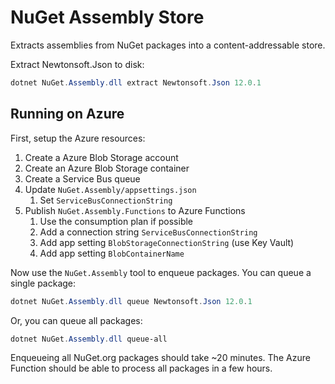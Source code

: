 # NuGet Assembly Store

Extracts assemblies from NuGet packages into a content-addressable store.

Extract Newtonsoft.Json to disk:

```ps1
dotnet NuGet.Assembly.dll extract Newtonsoft.Json 12.0.1
```

## Running on Azure

First, setup the Azure resources:

1. Create a Azure Blob Storage account
1. Create an Azure Blob Storage container
1. Create a Service Bus queue
1. Update `NuGet.Assembly/appsettings.json`
    1. Set `ServiceBusConnectionString`
1. Publish `NuGet.Assembly.Functions` to Azure Functions
    1. Use the consumption plan if possible
    1. Add a connection string `ServiceBusConnectionString`
    1. Add app setting `BlobStorageConnectionString` (use Key Vault)
    1. Add app setting `BlobContainerName`

Now use the `NuGet.Assembly` tool to enqueue packages. You can queue a single package:

```ps1
dotnet NuGet.Assembly.dll queue Newtonsoft.Json 12.0.1
```

Or, you can queue all packages:

```ps1
dotnet NuGet.Assembly.dll queue-all
```

Enqueueing all NuGet.org packages should take ~20 minutes. The Azure Function should be able to process all packages in a few hours.